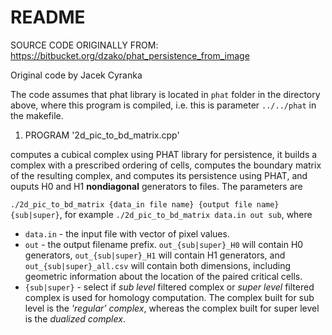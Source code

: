 # README #

SOURCE CODE ORIGINALLY FROM: https://bitbucket.org/dzako/phat_persistence_from_image

Original code by Jacek Cyranka 

The code assumes that phat library is located in `phat` folder in the directory above, where this program is compiled, i.e.
this is parameter `../../phat` in the makefile.

1. PROGRAM '2d_pic_to_bd_matrix.cpp'

computes a cubical complex using PHAT library for persistence, it builds a complex with a prescribed ordering of cells,
computes the boundary matrix of the resulting complex, and computes its persistence using PHAT, and ouputs H0 and H1 
**nondiagonal** generators to files. The parameters are 

`./2d_pic_to_bd_matrix {data_in file name} {output file name} {sub|super}`, 
for example `./2d_pic_to_bd_matrix data.in out sub`, where 

 * `data.in` - the input file with vector of pixel values.
 * `out` - the output filename prefix. `out_{sub|super}_H0` will contain H0 generators, `out_{sub|super}_H1` will contain H1 generators, and `out_{sub|super}_all.csv` will contain both dimensions, including geometric information about the location of the paired critical cells.
 * `{sub|super}` - select if *sub level* filtered complex or *super level* filtered complex is used for homology computation. The complex built for sub level is the *'regular' complex*, whereas the complex built for super level is the *dualized complex*.

